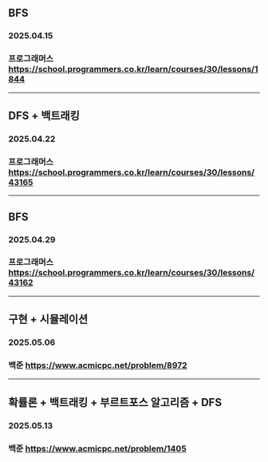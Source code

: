 ## BFS
### 2025.04.15
### 프로그래머스 https://school.programmers.co.kr/learn/courses/30/lessons/1844
---
## DFS + 백트래킹
### 2025.04.22
### 프로그래머스 https://school.programmers.co.kr/learn/courses/30/lessons/43165
---
## BFS
### 2025.04.29
### 프로그래머스 https://school.programmers.co.kr/learn/courses/30/lessons/43162
---
## 구현 + 시뮬레이션
### 2025.05.06
### 백준 https://www.acmicpc.net/problem/8972
---
## 확률론 + 백트래킹 + 부르트포스 알고리즘 + DFS
### 2025.05.13
### 백준 https://www.acmicpc.net/problem/1405
